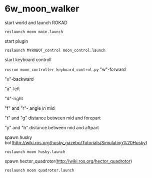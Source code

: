 # 6w_moon_walker
start world and launch ROKAD

`roslaunch moon main.launch` 

start plugin 

`roslaunch MYROBOT_control moon_control.launch`

start keyboard controll

`rosrun moon_controller keyboard_control.py`
"w"-forward

"x"-backward

"a"-left

"d"-right

"f" and "r"- angle in mid

"t" and "g" distance between mid and forepart

"y" and "h" distance between mid and aftpart

spawn husky bot(http://wiki.ros.org/husky_gazebo/Tutorials/Simulating%20Husky)

`roslaunch moon husky.launch`

spawn hector_quadrotor(http://wiki.ros.org/hector_quadrotor)

`roslaunch moon quadrotor.launch`
